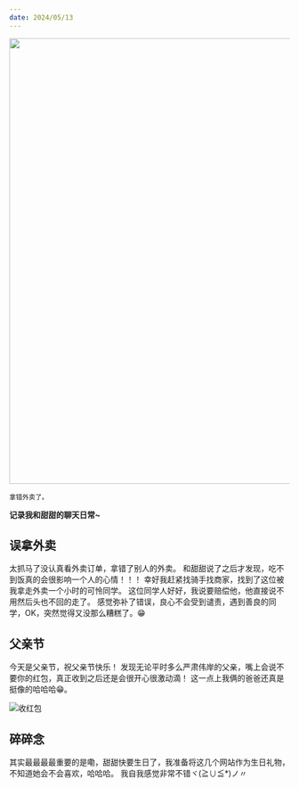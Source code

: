 ```yaml
---
date: 2024/05/13
---
```


<img src="https://cdn.jsdelivr.net/gh/ayou001/pic-bed/stole.png" width="800" />

<small>拿错外卖了。</small>

**记录我和甜甜的聊天日常~**

## 误拿外卖

太抓马了没认真看外卖订单，拿错了别人的外卖。
和甜甜说了之后才发现，吃不到饭真的会很影响一个人的心情！！！
幸好我赶紧找骑手找商家，找到了这位被我拿走外卖一个小时的可怜同学。
这位同学人好好，我说要赔偿他，他直接说不用然后头也不回的走了。
感觉弥补了错误，良心不会受到谴责，遇到善良的同学，OK，突然觉得又没那么糟糕了。😁

## 父亲节

今天是父亲节，祝父亲节快乐！
发现无论平时多么严肃伟岸的父亲，嘴上会说不要你的红包，真正收到之后还是会很开心很激动滴！
这一点上我俩的爸爸还真是挺像的哈哈哈😁。

![收红包](https://cdn.jsdelivr.net/gh/ayou001/pic-bed/父亲节收红包.jpg)

## 碎碎念

其实最最最最重要的是嘞，甜甜快要生日了，我准备将这几个网站作为生日礼物，不知道她会不会喜欢，哈哈哈。
我自我感觉非常不错ヾ(≧∪≦\*)ノ〃
